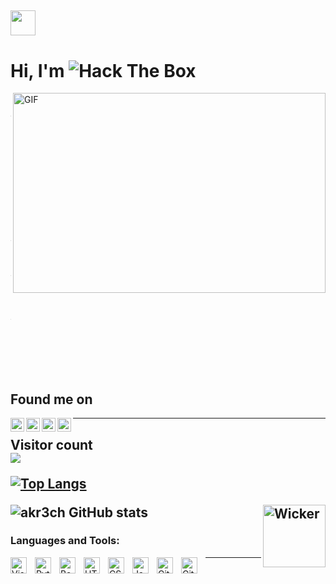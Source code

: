 ## <img height="40" src="/icons/kyubey.gif"/>
# Hi, I'm <img src="http://www.hackthebox.eu/badge/image/677144" alt="Hack The Box">

<img align="right" alt="GIF" src="/icons/code.gif?raw=true" width="500" height="320" />

```
root@bughunt3r:~# cat about.txt
--- .--. .. -. .. --- -. ... / .- .-. . / -- -.-- / --- .-- -.
```



## Found me on 
<a href="https://tryhackme.com/p/akrecH">
  <img align="left" alt="TryHackMe" width="22px" src="/icons/tryhackme.png" />
</a>
<a href="https://www.instagram.com/a_k_r_e_c_h/">
  <img align="left" alt="akrech's Instagram" width="22px" src="/icons/instagram.png" />
</a>
<a href="https://facebook.com/itz.a.k.r.e.c.h">
  <img align="left" alt="akrech's facebook" width="22px" src="/icons/facebook.svg" />
</a>
<a href="https://twitter.com/a_k_r_e_c_H">
  <img align="left" alt="akrecH | Twitter" width="22px" src="/icons/twitter.svg" />
</a>

--------------------------
<p align="left"> 
  <h2>Visitor count<br>
  <img src="https://profile-counter.glitch.me/akr3ch/count.svg" />
</p>


[![Top Langs](https://github-readme-stats.vercel.app/api/top-langs/?username=akr3ch&layout=compact)](https://github.com/akr3ch/github-readme-stats)

<a href="https://akr3ch.github.io">
  <img align="right" alt="Wicker" width="100px" src="/icons/icon-hacker.png" />
</a>

![akr3ch GitHub stats](https://github-readme-stats.vercel.app/api?username=akr3ch&show_icons=true&theme=radical)

### Languages and Tools:

<img align="left" alt="Visual Studio Code" width="26px" src="/icons/vs-code.svg" style="padding-right:10px;" />
<img align="left" alt="Python" width="26px" src="/icons/python.png" style="padding-right:10px;" />
<img align="left" alt="Bash" width="26px" src="/icons/shell.png" style="padding-right:10px;" />
<img align="left" alt="HTML5" width="26px" src="/icons/html5.svg" style="padding-right:10px;" />
<img align="left" alt="CSS3" width="26px" src="/icons/css3.svg" style="padding-right:10px;" />
<img align="left" alt="JavaScript" width="26px" src="/icons/js.svg" style="padding-right:10px;" />
<img align="left" alt="Git" width="26px" src="/icons/git.svg" style="padding-right:10px;" />
<img align="left" alt="GitHub" width="26px" src="/icons/github.png" style="padding-right:10px;" />


---------------


